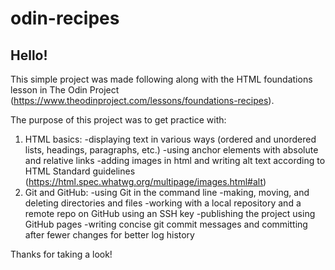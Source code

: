 # odin-recipes

## Hello!

This simple project was made following along with the HTML foundations lesson in The Odin Project (https://www.theodinproject.com/lessons/foundations-recipes).

The purpose of this project was to get practice with:

1. HTML basics: 
    -displaying text in various ways (ordered and unordered lists, headings, paragraphs, etc.)
    -using anchor elements with absolute and relative links
    -adding images in html and writing alt text according to HTML Standard guidelines (https://html.spec.whatwg.org/multipage/images.html#alt)
2. Git and GitHub: 
    -using Git in the command line
    -making, moving, and deleting directories and files
    -working with a local repository and a remote repo on GitHub using an SSH key 
    -publishing the project using GitHub pages 
    -writing concise git commit messages and committing after fewer changes for better log history 

Thanks for taking a look!



